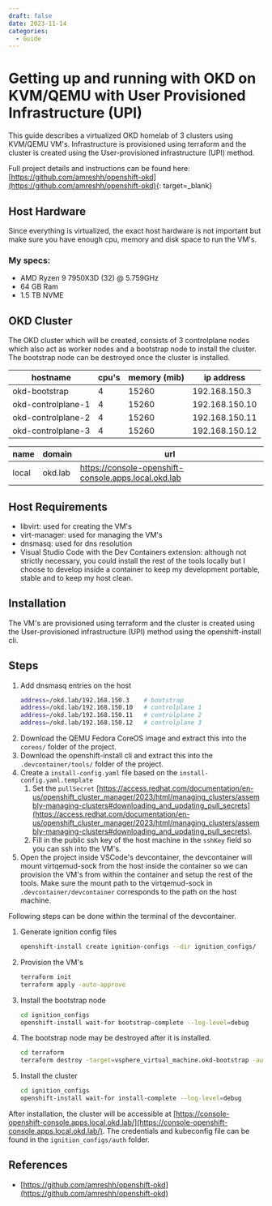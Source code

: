 ```yaml
---
draft: false 
date: 2023-11-14
categories:
  - Guide
---
```


# Getting up and running with OKD on KVM/QEMU with User Provisioned Infrastructure (UPI)

<!--- cSpell:ignore Amresh Homelab VM's Ryzen NVME controlplane virt devcontainer virtqemud  dnsmasq --->


This guide describes a virtualized OKD homelab of 3 clusters using KVM/QEMU VM's. Infrastructure is provisioned using terraform and the cluster is created using the User-provisioned infrastructure (UPI) method.

<!-- more -->

Full project details and instructions can be found here: [https://github.com/amreshh/openshift-okd](https://github.com/amreshh/openshift-okd){: target=_blank}

## Host Hardware
Since everything is virtualized, the exact host hardware is not important but make sure you have enough cpu, memory and disk space to run the VM's.

### My specs:
- AMD Ryzen 9 7950X3D (32) @ 5.759GHz
- 64 GB Ram
- 1.5 TB NVME

## OKD Cluster

The OKD cluster which will be created, consists of 3 controlplane nodes which also act as worker nodes and a bootstrap node to install the cluster. The bootstrap node can be destroyed once the cluster is installed.

|hostname           |cpu's |memory (mib) |ip address    |
|-------------------|------|-------------|--------------|
|okd-bootstrap      |4     |15260        |192.168.150.3 |
|okd-controlplane-1 |4     |15260        |192.168.150.10|
|okd-controlplane-2 |4     |15260        |192.168.150.11|
|okd-controlplane-3 |4     |15260        |192.168.150.12|

|name |domain  |url                                                  |
|-----|--------|-----------------------------------------------------|
|local|okd.lab |https://console-openshift-console.apps.local.okd.lab |

## Host Requirements

- libvirt: used for creating the VM's
- virt-manager: used for managing the VM's
- dnsmasq: used for dns resolution
- Visual Studio Code with the Dev Containers extension: although not strictly necessary, you could install the rest of the tools locally but I choose to develop inside a container to keep my development portable, stable and to keep my host clean.

## Installation

The VM's are provisioned using terraform and the cluster is created using the User-provisioned infrastructure (UPI) method using the openshift-install cli.

## Steps
1. Add dnsmasq entries on the host
    ```bash
    address=/okd.lab/192.168.150.3    # bootstrap
    address=/okd.lab/192.168.150.10   # controlplane 1
    address=/okd.lab/192.168.150.11   # controlplane 2
    address=/okd.lab/192.168.150.12   # controlplane 3
    ```
1. Download the QEMU Fedora CoreOS image and extract this into the `coreos/` folder of the project.
1. Download the openshift-install cli and extract this into the `.devcontainer/tools/` folder of the project.
1. Create a `install-config.yaml` file based on the `install-config.yaml.template`
    1. Set the `pullSecret` [https://access.redhat.com/documentation/en-us/openshift_cluster_manager/2023/html/managing_clusters/assembly-managing-clusters#downloading_and_updating_pull_secrets](https://access.redhat.com/documentation/en-us/openshift_cluster_manager/2023/html/managing_clusters/assembly-managing-clusters#downloading_and_updating_pull_secrets).
    1. Fill in the public ssh key of the host machine in the `sshKey` field so you can ssh into the VM's.
1. Open the project inside VSCode's devcontainer, the devcontainer will mount virtqemud-sock from the host inside the container so we can provision the VM's from within the container and setup the rest of the tools. Make sure the mount path to the virtqemud-sock in `.devcontainer/devcontainer` corresponds to the path on the host machine.

Following steps can be done within the terminal of the devcontainer.

1. Generate ignition config files
    ```bash
    openshift-install create ignition-configs --dir ignition_configs/
    ```
1. Provision the VM's
    ```bash
    terraform init
    terraform apply -auto-approve
    ```
1. Install the bootstrap node
    ```bash
    cd ignition_configs
    openshift-install wait-for bootstrap-complete --log-level=debug
    ```
1. The bootstrap node may be destroyed after it is installed.
    ```bash
    cd terraform
    terraform destroy -target=vsphere_virtual_machine.okd-bootstrap -auto-approve
    ```
1. Install the cluster
    ```bash
    cd ignition_configs
    openshift-install wait-for install-complete --log-level=debug
    ```
After installation, the cluster will be accessible at [https://console-openshift-console.apps.local.okd.lab/](https://console-openshift-console.apps.local.okd.lab/). The credentials and kubeconfig file can be found in the `ignition_configs/auth` folder.

## References
- [https://github.com/amreshh/openshift-okd](https://github.com/amreshh/openshift-okd)
